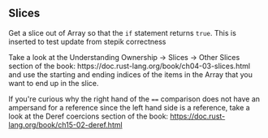 ## Slices

Get a slice out of Array so that the `if` statement returns `true`.
This is inserted to test update from stepik correctness
<div class="hint">
  Take a look at the Understanding Ownership -> Slices -> Other Slices section of the book:
  https://doc.rust-lang.org/book/ch04-03-slices.html
  and use the starting and ending indices of the items in the Array that you want to end up in the slice.

  If you're curious why the right hand of the `==` comparison does not have an ampersand for a reference since the left hand side is a reference, take a look at the Deref coercions section of the book:
  https://doc.rust-lang.org/book/ch15-02-deref.html
</div>
